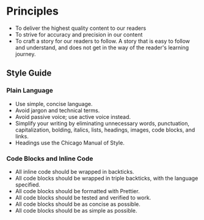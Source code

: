 # Principles

- To deliver the highest quality content to our readers
- To strive for accuracy and precision in our content
- To craft a story for our readers to follow. A story that is easy to follow and understand, and does not get in the way of the reader's learning journey.

## Style Guide

### Plain Language

- Use simple, concise language.
- Avoid jargon and technical terms.
- Avoid passive voice; use active voice instead.
- Simplify your writing by eliminating unnecessary words, punctuation, capitalization, bolding, italics, lists, headings, images, code blocks, and links.
- Headings use the Chicago Manual of Style.

### Code Blocks and Inline Code

- All inline code should be wrapped in backticks.
- All code blocks should be wrapped in triple backticks, with the language specified.
- All code blocks should be formatted with Prettier.
- All code blocks should be tested and verified to work.
- All code blocks should be as concise as possible.
- All code blocks should be as simple as possible.
